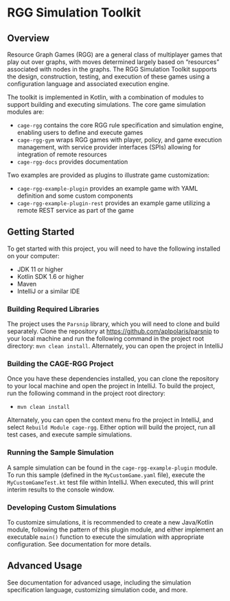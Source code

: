 # RGG Simulation Toolkit

## Overview

Resource Graph Games (RGG) are a general class of multiplayer games that play out over graphs, with moves determined largely based on “resources” associated with nodes in the graphs. The RGG Simulation Toolkit supports the design, construction, testing, and execution of these games using a configuration language and associated execution engine.

The toolkit is implemented in Kotlin, with a combination of modules to support building and executing simulations. The core game simulation modules are:

* `cage-rgg` contains the core RGG rule specification and simulation engine, enabling users to define and execute
games
* `cage-rgg-gym` wraps RGG games with player, policy, and game execution management, with service provider
interfaces (SPIs) allowing for integration of remote resources
* `cage-rgg-docs` provides documentation

Two examples are provided as plugins to illustrate game customization:

* `cage-rgg-example-plugin` provides an example game with YAML definition and some custom components
* `cage-rgg-example-plugin-rest` provides an example game utilizing a remote REST service as part of the game

## Getting Started

To get started with this project, you will need to have the following installed on your computer:

* JDK 11 or higher
* Kotlin SDK 1.6 or higher
* Maven
* IntelliJ or a similar IDE

### Building Required Libraries

The project uses the `Parsnip` library, which you will need to clone and build separately. Clone the repository at https://github.com/aplpolaris/parsnip to your local machine and run the following command in the project root directory: `mvn clean install`. Alternately, you can open the project in IntelliJ

### Building the CAGE-RGG Project

Once you have these dependencies installed, you can clone the repository to your local machine and open the project in IntelliJ. To build the project, run the following command in the project root directory:

* `mvn clean install`

Alternately, you can open the context menu fro the project in IntelliJ, and select `Rebuild Module cage-rgg`. Either option will build the project, run all test cases, and execute sample simulations.

### Running the Sample Simulation

A sample simulation can be found in the `cage-rgg-example-plugin` module. To run this sample (defined in the `MyCustomGame.yaml` file), execute the `MyCustomGameTest.kt` test file within IntelliJ. When executed, this will print interim results to the console window.

### Developing Custom Simulations

To customize simulations, it is recommended to create a new Java/Kotlin module, following the pattern of this plugin module, and either implement an executable `main()` function to execute the simulation with appropriate configuration. See documentation for more details.

## Advanced Usage

See documentation for advanced usage, including the simulation specification language, customizing simulation code, and more.
